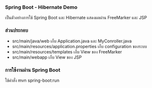 ### Spring Boot - Hibernate Demo
เป็นตัวอย่างการใช้ Spring Boot และ Hibernate แสดงผลผ่าน FreeMarker และ JSP

### ส่วนประกอบ
- src/main/java/web เก็บ Application.java และ MyConroller.java
- src/main/resources/application.properties เก็บ configuration ของระบบ
- src/main/resources/templates เก็บ View ของ FreeMarker
- src/main/webapp เก็บ View ของ JSP

### การใช้งานผ่าน Spring Boot
ใช้คำสั่ง mvn spring-boot:run
